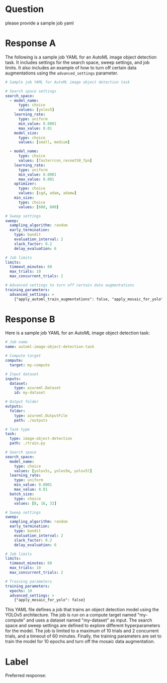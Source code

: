 
# Question

please provide a sample job yaml

# Response A

The following is a sample job YAML for an AutoML image object detection task. It includes settings for the search space, sweep settings, and job limits. It also includes an example of how to turn off certain data augmentations using the `advanced_settings` parameter. 

```yaml
# Sample job YAML for AutoML image object detection task

# Search space settings
search_space:
  - model_name:
      type: choice
      values: [yolov5]
    learning_rate:
      type: uniform
      min_value: 0.0001
      max_value: 0.01
    model_size:
      type: choice
      values: [small, medium]

  - model_name:
      type: choice
      values: [fasterrcnn_resnet50_fpn]
    learning_rate:
      type: uniform
      min_value: 0.0001
      max_value: 0.001
    optimizer:
      type: choice
      values: [sgd, adam, adamw]
    min_size:
      type: choice
      values: [600, 800]

# Sweep settings
sweep:
  sampling_algorithm: random
  early_termination:
    type: bandit
    evaluation_interval: 2
    slack_factor: 0.2
    delay_evaluation: 6

# Job limits
limits:
  timeout_minutes: 60
  max_trials: 10
  max_concurrent_trials: 2

# Advanced settings to turn off certain data augmentations
training_parameters:
  advanced_settings: >
    {"apply_automl_train_augmentations": false, "apply_mosaic_for_yolo": false}
```

# Response B

Here is a sample job YAML for an AutoML image object detection task:

```yaml
# Job name
name: automl-image-object-detection-task

# Compute target
compute:
  target: my-compute

# Input dataset
inputs:
  dataset:
    type: azureml.Dataset
    id: my-dataset

# Output folder
outputs:
  folder:
    type: azureml.OutputFile
    path: ./outputs

# Task type
task:
  type: image-object-detection
  path: ./train.py

# Search space
search_space:
  model_name:
    type: choice
    values: [yolov5s, yolov5m, yolov5l]
  learning_rate:
    type: uniform
    min_value: 0.0001
    max_value: 0.01
  batch_size:
    type: choice
    values: [8, 16, 32]

# Sweep settings
sweep:
  sampling_algorithm: random
  early_termination:
    type: bandit
    evaluation_interval: 2
    slack_factor: 0.2
    delay_evaluation: 6

# Job limits
limits:
  timeout_minutes: 60
  max_trials: 10
  max_concurrent_trials: 2

# Training parameters
training_parameters:
  epochs: 10
  advanced_settings: >
    {"apply_mosaic_for_yolo": false}
```

This YAML file defines a job that trains an object detection model using the YOLOv5 architecture. The job is run on a compute target named "my-compute" and uses a dataset named "my-dataset" as input. The search space and sweep settings are defined to explore different hyperparameters for the model. The job is limited to a maximum of 10 trials and 2 concurrent trials, and a timeout of 60 minutes. Finally, the training parameters are set to train the model for 10 epochs and turn off the mosaic data augmentation.

# Label

Preferred response: 
